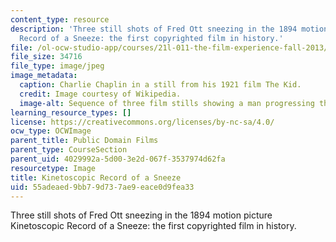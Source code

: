 ```yaml
---
content_type: resource
description: 'Three still shots of Fred Ott sneezing in the 1894 motion picture Kinetoscopic
  Record of a Sneeze: the first copyrighted film in history.'
file: /ol-ocw-studio-app/courses/21l-011-the-film-experience-fall-2013/55adeaed9bb79d737ae9eace0d9fea33_sneeze.jpg
file_size: 34716
file_type: image/jpeg
image_metadata:
  caption: Charlie Chaplin in a still from his 1921 film The Kid.
  credit: Image courtesy of Wikipedia.
  image-alt: Sequence of three film stills showing a man progressing through a sneeze.
learning_resource_types: []
license: https://creativecommons.org/licenses/by-nc-sa/4.0/
ocw_type: OCWImage
parent_title: Public Domain Films
parent_type: CourseSection
parent_uid: 4029992a-5d00-3e2d-067f-3537974d62fa
resourcetype: Image
title: Kinetoscopic Record of a Sneeze
uid: 55adeaed-9bb7-9d73-7ae9-eace0d9fea33
---
```

Three still shots of Fred Ott sneezing in the 1894 motion picture Kinetoscopic Record of a Sneeze: the first copyrighted film in history.